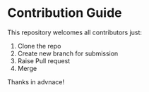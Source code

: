 # Contribution Guide

This repository welcomes all contributors just:
1. Clone the repo
2. Create new branch for submission
3. Raise Pull request
4. Merge

Thanks in advnace!
